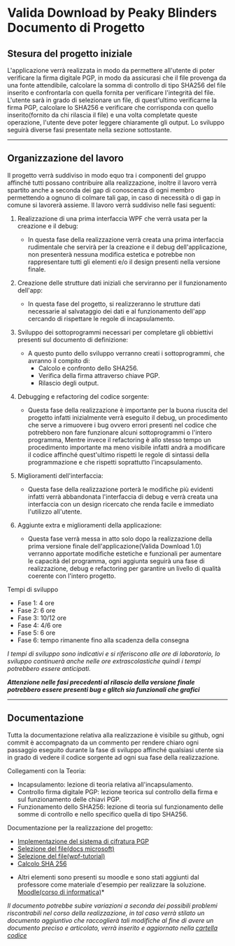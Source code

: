 # Valida Download by Peaky Blinders Documento di Progetto

## Stesura del progetto iniziale 
L'applicazione verrà realizzata in modo da permettere all'utente di poter verificare la firma digitale PGP, in modo da assicurasi che il file provenga da una fonte attendibile, calcolare la somma di controllo di tipo SHA256 del file inserito e confrontarla con quella fornita per verificare l'integrità del file. L'utente sarà in grado di selezionare un file, di quest'ultimo verificarne la firma PGP, calcolare lo SHA256 e verificare che corrisponda con quello inserito(fornito da chi rilascia il file) e una volta completate queste operazione, l'utente deve poter leggere chiaramente gli output. Lo sviluppo seguirà diverse fasi presentate nella sezione sottostante.

---

## Organizzazione del lavoro

Il progetto verrà suddiviso in modo equo tra i componenti del gruppo affinché tutti possano contribuire alla realizzazione, inoltre il lavoro verrà spartito anche a seconda dei gap di conoscenza di ogni membro permettendo a ognuno di colmare tali gap, in caso di necessità o di gap in comune si lavorerà assieme. Il lavoro verrà suddiviso nelle fasi seguenti:

  1. Realizzazione di una prima interfaccia WPF che verrà usata per la creazione e il debug:
      - In questa fase della realizzazione verrà creata una prima interfaccia rudimentale che servirà per la creazione e il debug dell'applicazione, non presenterà nessuna modifica estetica e potrebbe non rappresentare tutti gli elementi e/o il design presenti nella versione finale.
  
  2.  Creazione delle strutture dati iniziali che serviranno per il funzionamento dell'app:
      - In questa fase del progetto, si realizzeranno le strutture dati necessarie al salvataggio dei dati e al funzionamento dell'app cercando di rispettare le regole di incapsulamento.
  
  3.  Sviluppo dei sottoprogrammi necessari per completare gli obbiettivi presenti sul documento di definizione:
      - A questo punto dello sviluppo verranno creati i sottoprogrammi, che avranno il compito di:
         - Calcolo e confronto dello SHA256.
         - Verifica della firma attraverso chiave PGP.
         - Rilascio degli output.
      
  4. Debugging e refactoring del codice sorgente:
      - Questa fase della realizzazione è importante per la buona riuscita del progetto infatti inizialmente verrà eseguito il debug, un procedimento che serve a rimuovere i bug ovvero errori presenti nel codice che potrebbero non fare funzionare alcuni sottoprogrammi o l'intero programma, Mentre invece il refactoring è allo stesso tempo un procedimento importante ma meno visibile infatti andrà a modificare il codice affinché quest'ultimo rispetti le regole di sintassi della programmazione e che rispetti  soprattutto l'incapsulamento.
  
  5. Miglioramenti dell'interfaccia:
      - Questa fase della realizzazione porterà le modifiche più evidenti infatti verrà abbandonata l'interfaccia di debug e verrà creata una interfaccia con un design ricercato che renda facile e immediato l'utilizzo all'utente.
  
  6. Aggiunte extra e miglioramenti della applicazione:
      - Questa fase verrà messa in atto solo dopo la realizzazione della prima versione finale dell'applicazione(Valida Download 1.0) verranno apportate modifiche estetiche e funzionali per aumentare le capacità del programma, ogni aggiunta seguirà una fase di realizzazione, debug e refactoring per garantire un livello di qualità coerente con l'intero progetto.

Tempi di sviluppo 
- Fase 1: 4 ore
- Fase 2: 6 ore
- Fase 3: 10/12 ore
- Fase 4: 4/6 ore
- Fase 5: 6 ore
- Fase 6: tempo rimanente fino alla scadenza della consegna

*I tempi di sviluppo sono indicativi e si riferiscono alle ore di laboratorio, lo sviluppo continuerà anche nelle ore extrascolastiche quindi i tempi potrebbero essere anticipati.*
  
***Attenzione nelle fasi precedenti al rilascio della versione finale potrebbero essere presenti bug e glitch sia funzionali che grafici***
  
---

## Documentazione

Tutta la documentazione relativa alla realizzazione è visibile su github, ogni commit è accompagnato da un commento per rendere chiaro ogni passaggio eseguito durante la fase di sviluppo affinché qualsiasi utente sia in grado di vedere il codice sorgente ad ogni sua fase della realizzazione.

Collegamenti con la Teoria: 
- Incapsulamento: lezione di teoria relativa all'incapsulamento.
- Controllo firma digitale PGP: lezione teorica sul controllo della firma e sul funzionamento delle chiavi PGP.
- Funzionamento dello SHA256: lezione di teoria sul funzionamento delle somme di controllo e nello specifico quella di tipo SHA256.

Documentazione per la realizzazione del progetto:
- [Implementazione del sistema di cifratura PGP](https://github.com/mattosaurus/PgpCore)
- [Selezione del file(docs microsoft)](https://docs.microsoft.com/it-it/dotnet/api/system.windows.forms.openfiledialog?view=windowsdesktop-6.0)
- [Selezione del file(wpf-tutorial)](https://www.wpf-tutorial.com/it/46/dialogs/l-openfiledialog/)
- [Calcolo SHA 256](https://docs.microsoft.com/it-it/dotnet/api/system.security.cryptography.sha256?view=net-6.0)
* Altri elementi sono presenti su moodle e sono stati aggiunti dal professore come materiale d'esempio per realizzare la soluzione. [Moodle(corso di informatica)](http://moodle.itismajo.it/course/view.php?id=1853#section-2)*



*Il documento potrebbe subire variazioni a seconda dei possibili problemi riscontrabili nel corso della realizzazione, in tal caso verrà stilato un documento aggiuntivo che raccoglierà tali modifiche al fine di avere un documento preciso e articolato, verrà inserito e aggiornato nella [cartella codice](https://github.com/ItisMajo-2021-4DINFO-Informatica/4di-2022-progetto-valida-download-peaky-blinders/tree/main/03-codice)*
